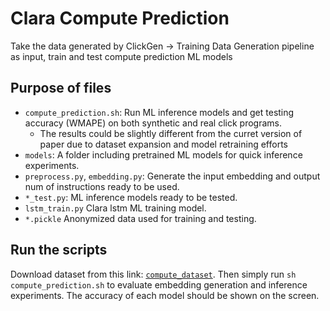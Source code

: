 # Clara Compute Prediction

Take the data generated by ClickGen -> Training Data Generation pipeline as input, train and test compute prediction
ML models

## Purpose of files

* `compute_prediction.sh`: Run ML inference models and get testing accuracy (WMAPE) on both synthetic and real click programs.
    * The results could be slightly different from the curret version of paper due to dataset expansion and model retraining efforts
* `models`: A folder including pretrained ML models for quick inference experiments.
* `preprocess.py`, `embedding.py`: Generate the input embedding and output num of instructions ready to be used. 
* `*_test.py`: ML inference models ready to be tested.
* `lstm_train.py` Clara lstm ML training model.
* `*.pickle` Anonymized data used for training and testing.   

## Run the scripts

Download dataset from this link: [``compute_dataset``](https://www.dropbox.com/s/4etkf0sm85r3z7q/compute_dataset.tar.gz?dl=0).
Then simply run `sh compute_prediction.sh` to evaluate embedding generation and inference experiments.
The accuracy of each model should be shown on the screen.
